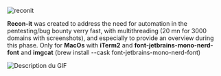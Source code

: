 
![reconit](https://github.com/user-attachments/assets/95b0a679-5f68-4d60-a188-096e877755ca)

**Recon-it** was created to address the need for automation in the pentesting/bug bounty verry fast, with multithreading (20 mn for 3000 domains with screenshots), and especially to provide an overview during this phase.
Only for **MacOs** with **iTerm2** and **font-jetbrains-mono-nerd-font** and **imgcat** (brew install --cask font-jetbrains-mono-nerd-font)

![Description du GIF](video.gif)
